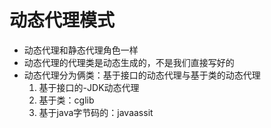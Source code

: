 # 动态代理模式
* 动态代理和静态代理角色一样
* 动态代理的代理类是动态生成的，不是我们直接写好的
* 动态代理分为俩类：基于接口的动态代理与基于类的动态代理
   1.  基于接口的-JDK动态代理
   2.  基于类：cglib
   3.  基于java字节码的：javaassit